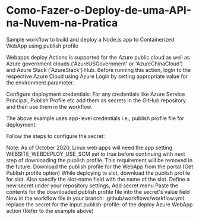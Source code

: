 # Como-Fazer-o-Deploy-de-uma-API-na-Nuvem-na-Pratica

Sample workflow to build and deploy a Node.js app to Containerized WebApp using publish profile

Webapps deploy Actions is supported for the Azure public cloud as well as Azure government clouds ('AzureUSGovernment' or 'AzureChinaCloud') and Azure Stack ('AzureStack') Hub. Before running this action, login to the respective Azure Cloud using Azure Login by setting appropriate value for the environment parameter.

Configure deployment credentials:
For any credentials like Azure Service Principal, Publish Profile etc add them as secrets in the GitHub repository and then use them in the workflow.

The above example uses app-level credentials i.e., publish profile file for deployment.

Follow the steps to configure the secret:

Note: As of October 2020, Linux web apps will need the app setting WEBSITE_WEBDEPLOY_USE_SCM set to true before continuing with next step of downloading the publish profile. This requirement will be removed in the future.
Download the publish profile for the WebApp from the portal (Get Publish profile option)
While deploying to slot, download the publish profile for slot. Also specify the slot-name field with the name of the slot.
Define a new secret under your repository settings, Add secret menu
Paste the contents for the downloaded publish profile file into the secret's value field
Now in the workflow file in your branch: .github/workflows/workflow.yml replace the secret for the input publish-profile: of the deploy Azure WebApp action (Refer to the example above)
